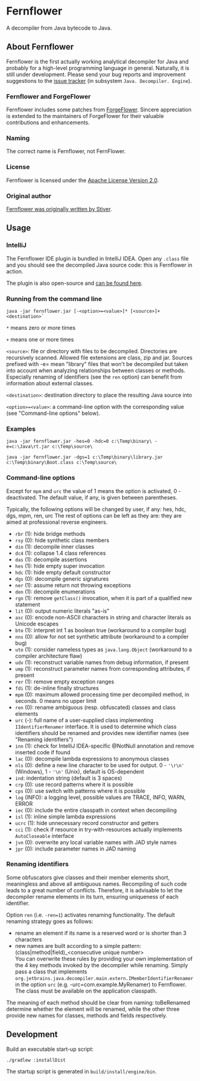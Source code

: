 # Fernflower

A decompiler from Java bytecode to Java.

## About Fernflower

Fernflower is the first actually working analytical decompiler for Java
and probably for a high-level programming language in general.
Naturally, it is still under development.
Please send your bug reports and improvement suggestions to the [issue tracker] (in subsystem `Java. Decompiler. Engine`).

### Fernflower and ForgeFlower

Fernflower includes some patches from [ForgeFlower](https://github.com/MinecraftForge/ForgeFlower).
Sincere appreciation is extended to the maintainers of ForgeFlower for their valuable contributions and enhancements.

### Naming

The correct name is Fernflower, not FernFlower.

### License

Fernflower is licensed under the [Apache License Version 2.0](http://www.apache.org/licenses/LICENSE-2.0).

### Original author

[Fernflower was originally written by Stiver](https://blog.jetbrains.com/idea/2024/11/in-memory-of-stiver).

## Usage

### IntelliJ

The Fernflower IDE plugin is bundled in IntelliJ IDEA.
Open any `.class` file and you should see the decompiled Java source code: this is Fernflower in action.

The plugin is also open-source and [can be found here](https://github.com/JetBrains/intellij-community/tree/master/plugins/java-decompiler/plugin). 

### Running from the command line

```console
java -jar fernflower.jar [-<option>=<value>]* [<source>]+ <destination>`
```

`*` means zero or more times

`+` means one or more times

`<source>`: file or directory with files to be decompiled.
Directories are recursively scanned.
Allowed file extensions are class, zip and jar.
Sources prefixed with -e= mean "library" files that won't be decompiled but taken into account when analyzing
relationships between classes or methods.
Especially renaming of identifiers (see the `ren` option) can benefit from information about external classes.

`<destination>`: destination directory to place the resulting Java source into

`<option>=<value>`: a command-line option with the corresponding value (see "Command-line options" below).

### Examples

```console
java -jar fernflower.jar -hes=0 -hdc=0 c:\Temp\binary\ -e=c:\Java\rt.jar c:\Temp\source\
```

```console
java -jar fernflower.jar -dgs=1 c:\Temp\binary\library.jar c:\Temp\binary\Boot.class c:\Temp\source\
```

### Command-line options

Except for `mpm` and `urc` the value of 1 means the option is activated, 0 - deactivated.
The default value, if any, is given between parentheses.

Typically, the following options will be changed by user, if any: hes, hdc, dgs, mpm, ren, urc
The rest of options can be left as they are: they are aimed at professional reverse engineers.

- `rbr` (1): hide bridge methods
- `rsy` (0): hide synthetic class members
- `din` (1): decompile inner classes
- `dc4` (1): collapse 1.4 class references
- `das` (1): decompile assertions
- `hes` (1): hide empty super invocation
- `hdc` (1): hide empty default constructor
- `dgs` (0): decompile generic signatures
- `ner` (1): assume return not throwing exceptions
- `den` (1): decompile enumerations
- `rgn` (1): remove `getClass()` invocation, when it is part of a qualified new statement
- `lit` (0): output numeric literals "as-is"
- `asc` (0): encode non-ASCII characters in string and character literals as Unicode escapes
- `bto` (1): interpret int 1 as boolean true (workaround to a compiler bug)
- `nns` (0): allow for not set synthetic attribute (workaround to a compiler bug)
- `uto` (1): consider nameless types as `java.lang.Object` (workaround to a compiler architecture flaw)
- `udv` (1): reconstruct variable names from debug information, if present
- `ump` (1): reconstruct parameter names from corresponding attributes, if present
- `rer` (1): remove empty exception ranges
- `fdi` (1): de-inline finally structures
- `mpm` (0): maximum allowed processing time per decompiled method, in seconds. 0 means no upper limit
- `ren` (0): rename ambiguous (resp. obfuscated) classes and class elements
- `urc` (-): full name of a user-supplied class implementing `IIdentifierRenamer` interface. It is used to determine which class identifiers should be renamed and provides new identifier names (see "Renaming identifiers")
- `inn` (1): check for IntelliJ IDEA-specific @NotNull annotation and remove inserted code if found
- `lac` (0): decompile lambda expressions to anonymous classes
- `nls` (0): define a new line character to be used for output. 0 - `'\r\n'` (Windows), 1 - `'\n'` (Unix), default is OS-dependent
- `ind`: indentation string (default is 3 spaces)
- `crp` (0): use record patterns where it is possible
- `cps` (0): use switch with patterns where it is possible
- `log` (INFO): a logging level, possible values are TRACE, INFO, WARN, ERROR
- `iec` (0): include the entire classpath in context when decompiling
- `isl` (1): inline simple lambda expressions
- `ucrc` (1): hide unnecessary record constructor and getters
- `cci` (1): check if resource in try-with-resources actually implements `AutoCloseable` interface
- `jvn` (0): overwrite any local variable names with JAD style names
- `jpr` (0): include parameter names in JAD naming

### Renaming identifiers

Some obfuscators give classes and their member elements short, meaningless and above all ambiguous names. Recompiling of such
code leads to a great number of conflicts. Therefore, it is advisable to let the decompiler rename elements in its turn,
ensuring uniqueness of each identifier.

Option `ren` (i.e. `-ren=1`) activates renaming functionality. The default renaming strategy goes as follows:

- rename an element if its name is a reserved word or is shorter than 3 characters
- new names are built according to a simple pattern: (class|method|field)_\<consecutive unique number>  
  You can overwrite these rules by providing your own implementation of the 4 key methods invoked by the decompiler while renaming. Simply
  pass a class that implements `org.jetbrains.java.decompiler.main.extern.IMemberIdentifierRenamer` in the option `urc`
  (e.g. -urc=com.example.MyRenamer) to Fernflower. The class must be available on the application classpath.

The meaning of each method should be clear from naming: toBeRenamed determine whether the element will be renamed, while the other three
provide new names for classes, methods and fields respectively.

## Development

Build an executable start-up script:

```console
./gradlew :installDist
```

The startup script is generated in `build/install/engine/bin`.

[issue tracker]: https://youtrack.jetbrains.com/newIssue?project=IDEA&clearDraft=true&c=Subsystem%20Java.%20Decompiler.%20Engine
